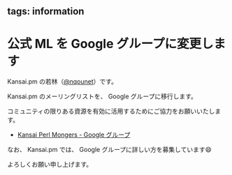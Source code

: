tags: information
---
# 公式 ML を Google グループに変更します

Kansai.pm の若林（[@nqounet](https://twitter.com/nqounet)）です。

Kansai.pm のメーリングリストを、 Google グループに移行します。

コミュニティの限りある資源を有効に活用するためにご協力をお願いいたします。

- [Kansai Perl Mongers - Google グループ](https://groups.google.com/d/forum/kansai-pm)

なお、 Kansai.pm では、 Google グループに詳しい方を募集しています😄

よろしくお願い申し上げます。
